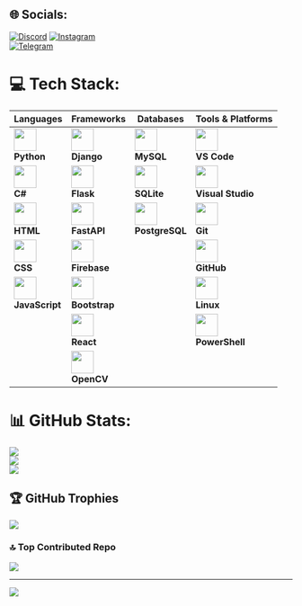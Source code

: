 ## 🌐 Socials:
[![Discord](https://img.shields.io/badge/Discord-%237289DA.svg?logo=discord&logoColor=white)](gnsrfan) 
[![Instagram](https://img.shields.io/badge/Instagram-%23E4405F.svg?logo=Instagram&logoColor=white)]()  
[![Telegram](https://img.shields.io/badge/-telegram-white?color=white&logo=telegram&logoColor=blue)](https://t.me/gns_rfan/)

# 💻 Tech Stack:

| Languages | Frameworks | Databases | Tools & Platforms |
|-----------|-------------------------|-----------|-------------------|
| <img src="https://skillicons.dev/icons?i=py" width="40"/> <br> **Python** | <img src="https://skillicons.dev/icons?i=django" width="40"/> <br> **Django** | <img src="https://skillicons.dev/icons?i=mysql" width="40"/> <br> **MySQL** | <img src="https://skillicons.dev/icons?i=vscode" width="40"/> <br> **VS Code** |
| <img src="https://skillicons.dev/icons?i=cs" width="40"/> <br> **C#** | <img src="https://skillicons.dev/icons?i=flask" width="40"/> <br> **Flask** | <img src="https://skillicons.dev/icons?i=sqlite" width="40"/> <br> **SQLite** | <img src="https://skillicons.dev/icons?i=visualstudio" width="40"/> <br> **Visual Studio** |
| <img src="https://skillicons.dev/icons?i=html" width="40"/> <br> **HTML** | <img src="https://skillicons.dev/icons?i=fastapi" width="40"/> <br> **FastAPI** | <img src="https://skillicons.dev/icons?i=postgres" width="40"/> <br> **PostgreSQL** | <img src="https://skillicons.dev/icons?i=git" width="40"/> <br> **Git** |
| <img src="https://skillicons.dev/icons?i=css" width="40"/> <br> **CSS** | <img src="https://skillicons.dev/icons?i=firebase" width="40"/> <br> **Firebase** |   | <img src="https://skillicons.dev/icons?i=github" width="40"/> <br> **GitHub** |
| <img src="https://skillicons.dev/icons?i=js" width="40"/> <br> **JavaScript** | <img src="https://skillicons.dev/icons?i=bootstrap" width="40"/> <br> **Bootstrap** |   | <img src="https://skillicons.dev/icons?i=linux" width="40"/> <br> **Linux** |
|   | <img src="https://skillicons.dev/icons?i=react" width="40"/> <br> **React** |   | <img src="https://skillicons.dev/icons?i=powershell" width="40"/> <br> **PowerShell** |
|   | <img src="https://skillicons.dev/icons?i=opencv" width="40"/> <br> **OpenCV** |   |   |


# 📊 GitHub Stats:
![](https://github-readme-stats.vercel.app/api?username=Rfannn&theme=dark&hide_border=false&include_all_commits=true&count_private=false)<br/>
![](https://github-readme-streak-stats.herokuapp.com/?user=Rfannn&theme=dark&hide_border=false)<br/>
![](https://github-readme-stats.vercel.app/api/top-langs/?username=Rfannn&theme=dark&hide_border=false&include_all_commits=true&count_private=false&layout=compact)

## 🏆 GitHub Trophies
![](https://github-profile-trophy.vercel.app/?username=Rfannn&theme=radical&no-frame=false&no-bg=true&margin-w=4)

### 🔝 Top Contributed Repo
![](https://github-contributor-stats.vercel.app/api?username=Rfannn&limit=5&theme=dark&combine_all_yearly_contributions=true)

---
[![](https://visitcount.itsvg.in/api?id=Rfannn&icon=0&color=0)](https://visitcount.itsvg.in)
